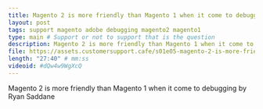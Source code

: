 ```yaml
---
title: Magento 2 is more friendly than Magento 1 when it come to debugging by Ryan Saddane  
layout: post
tags: support magento adobe debugging magento2 magento1
type: main # Support or not to support that is the question
description: Magento 2 is more friendly than Magento 1 when it come to debugging by Ryan Saddane
file: https://assets.customersupport.cafe/s01e05-magento-2-is-more-friendly-than-magento-1-when-it-come-to-debugging-ryan-saddane.mp3
length: "27:40" # mm:ss
videoid: #dQw4w9WgXcQ
---
```


Magento 2 is more friendly than Magento 1 when it come to debugging by Ryan Saddane
